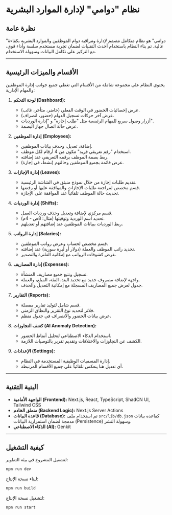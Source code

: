 
# نظام "دوامي" لإدارة الموارد البشرية

## نظرة عامة

"دوامي" هو نظام متكامل مصمم لإدارة ومراقبة دوام الموظفين والموارد البشرية بكفاءة عالية. تم بناء النظام باستخدام أحدث التقنيات لضمان تجربة مستخدم سلسة وأداء قوي، مع التركيز على تكامل البيانات وسهولة الاستخدام.

---

## الأقسام والميزات الرئيسية

يحتوي النظام على مجموعة شاملة من الأقسام التي تغطي جميع جوانب إدارة الموظفين والمهام الإدارية:

1.  **لوحة التحكم (Dashboard):**
    *   عرض إحصائيات الحضور في الوقت الفعلي (حاضر، متأخر، غائب).
    *   عرض آخر حركات تسجيل الدوام (حضور، انصراف).
    *   أزرار وصول سريع للمهام الرئيسية مثل "طلب إجازة" و "إدارة الورديات".
    *   عرض حالة اتصال جهاز البصمة.

2.  **إدارة الموظفين (Employees):**
    *   إضافة، تعديل، وحذف بيانات الموظفين.
    *   استخدام "رقم تعريفي فريد" مكون من 4 أرقام لكل موظف.
    *   ربط بصمة الموظف برقمه التعريفي عند إضافته.
    *   عرض قائمة بجميع الموظفين وحالتهم (نشط، في إجازة).

3.  **إدارة الإجازات (Leaves):**
    *   تقديم طلبات إجازة من خلال نموذج منبثق في الشاشة الرئيسية.
    *   قسم مخصص لمراجعة طلبات الإجازات والموافقة عليها أو رفضها.
    *   تحديث حالة الموظف تلقائياً عند الموافقة على الإجازة.

4.  **إدارة الورديات (Shifts):**
    *   قسم مركزي لإضافة وتعديل وحذف ورديات العمل.
    *   تحديد اسم الوردية وتوقيتها (مثال: 8ص - 4م).
    *   ربط الورديات ببيانات الموظفين عند إضافتهم أو تعديلهم.

5.  **إدارة الرواتب (Salaries):**
    *   قسم مخصص لحساب وعرض رواتب الموظفين.
    *   تحديد راتب الموظف والعملة (دولار أو ليرة سورية) عند إضافته.
    *   عرض كشوفات الرواتب مع إمكانية الفلترة والتصدير.

6.  **إدارة المصاريف (Expenses):**
    *   تسجيل وتتبع جميع مصاريف المنشأة.
    *   واجهة لإضافة مصروف جديد مع تحديد البند، الفئة، المبلغ، والعملة.
    *   جدول لعرض جميع المصاريف المسجلة مع إمكانية التعديل والحذف.

7.  **التقارير (Reports):**
    *   قسم شامل لتوليد تقارير مفصلة.
    *   فلاتر لتحديد نوع التقرير والنطاق الزمني.
    *   عرض بيانات الحضور والانصراف في جدول منظم.

8.  **كشف التجاوزات (AI Anomaly Detection):**
    *   استخدام الذكاء الاصطناعي لتحليل أنماط الحضور.
    *   الكشف عن التجاوزات والاختلافات وتقديم تقرير بالتوصيات اللازمة.

9.  **الإعدادات (Settings):**
    *   إدارة المسميات الوظيفية المستخدمة في النظام.
    *   أي تعديل هنا ينعكس تلقائياً على جميع الأقسام المرتبطة.

---

## البنية التقنية

*   **الواجهة الأمامية (Frontend):** Next.js, React, TypeScript, ShadCN UI, Tailwind CSS
*   **منطق الخادم (Backend Logic):** Next.js Server Actions
*   **قاعدة البيانات (Database):** تم استخدام ملف `src/lib/db.json` كقاعدة بيانات مدمجة لضمان استمرارية البيانات (Persistence) وسهولة النشر.
*   **الذكاء الاصطناعي (AI):** Genkit

---

## كيفية التشغيل

لتشغيل المشروع في بيئة التطوير:
```bash
npm run dev
```

لبناء نسخة الإنتاج:
```bash
npm run build
```

لتشغيل نسخة الإنتاج:
```bash
npm run start
```
